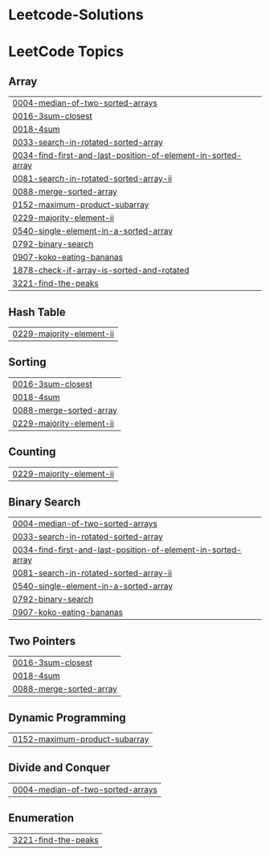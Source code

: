 # Leetcode-Solutions
<!---LeetCode Topics Start-->
# LeetCode Topics
## Array
|  |
| ------- |
| [0004-median-of-two-sorted-arrays](https://github.com/vikram-rakate/Leetcode-Solutions/tree/master/0004-median-of-two-sorted-arrays) |
| [0016-3sum-closest](https://github.com/vikram-rakate/Leetcode-Solutions/tree/master/0016-3sum-closest) |
| [0018-4sum](https://github.com/vikram-rakate/Leetcode-Solutions/tree/master/0018-4sum) |
| [0033-search-in-rotated-sorted-array](https://github.com/vikram-rakate/Leetcode-Solutions/tree/master/0033-search-in-rotated-sorted-array) |
| [0034-find-first-and-last-position-of-element-in-sorted-array](https://github.com/vikram-rakate/Leetcode-Solutions/tree/master/0034-find-first-and-last-position-of-element-in-sorted-array) |
| [0081-search-in-rotated-sorted-array-ii](https://github.com/vikram-rakate/Leetcode-Solutions/tree/master/0081-search-in-rotated-sorted-array-ii) |
| [0088-merge-sorted-array](https://github.com/vikram-rakate/Leetcode-Solutions/tree/master/0088-merge-sorted-array) |
| [0152-maximum-product-subarray](https://github.com/vikram-rakate/Leetcode-Solutions/tree/master/0152-maximum-product-subarray) |
| [0229-majority-element-ii](https://github.com/vikram-rakate/Leetcode-Solutions/tree/master/0229-majority-element-ii) |
| [0540-single-element-in-a-sorted-array](https://github.com/vikram-rakate/Leetcode-Solutions/tree/master/0540-single-element-in-a-sorted-array) |
| [0792-binary-search](https://github.com/vikram-rakate/Leetcode-Solutions/tree/master/0792-binary-search) |
| [0907-koko-eating-bananas](https://github.com/vikram-rakate/Leetcode-Solutions/tree/master/0907-koko-eating-bananas) |
| [1878-check-if-array-is-sorted-and-rotated](https://github.com/vikram-rakate/Leetcode-Solutions/tree/master/1878-check-if-array-is-sorted-and-rotated) |
| [3221-find-the-peaks](https://github.com/vikram-rakate/Leetcode-Solutions/tree/master/3221-find-the-peaks) |
## Hash Table
|  |
| ------- |
| [0229-majority-element-ii](https://github.com/vikram-rakate/Leetcode-Solutions/tree/master/0229-majority-element-ii) |
## Sorting
|  |
| ------- |
| [0016-3sum-closest](https://github.com/vikram-rakate/Leetcode-Solutions/tree/master/0016-3sum-closest) |
| [0018-4sum](https://github.com/vikram-rakate/Leetcode-Solutions/tree/master/0018-4sum) |
| [0088-merge-sorted-array](https://github.com/vikram-rakate/Leetcode-Solutions/tree/master/0088-merge-sorted-array) |
| [0229-majority-element-ii](https://github.com/vikram-rakate/Leetcode-Solutions/tree/master/0229-majority-element-ii) |
## Counting
|  |
| ------- |
| [0229-majority-element-ii](https://github.com/vikram-rakate/Leetcode-Solutions/tree/master/0229-majority-element-ii) |
## Binary Search
|  |
| ------- |
| [0004-median-of-two-sorted-arrays](https://github.com/vikram-rakate/Leetcode-Solutions/tree/master/0004-median-of-two-sorted-arrays) |
| [0033-search-in-rotated-sorted-array](https://github.com/vikram-rakate/Leetcode-Solutions/tree/master/0033-search-in-rotated-sorted-array) |
| [0034-find-first-and-last-position-of-element-in-sorted-array](https://github.com/vikram-rakate/Leetcode-Solutions/tree/master/0034-find-first-and-last-position-of-element-in-sorted-array) |
| [0081-search-in-rotated-sorted-array-ii](https://github.com/vikram-rakate/Leetcode-Solutions/tree/master/0081-search-in-rotated-sorted-array-ii) |
| [0540-single-element-in-a-sorted-array](https://github.com/vikram-rakate/Leetcode-Solutions/tree/master/0540-single-element-in-a-sorted-array) |
| [0792-binary-search](https://github.com/vikram-rakate/Leetcode-Solutions/tree/master/0792-binary-search) |
| [0907-koko-eating-bananas](https://github.com/vikram-rakate/Leetcode-Solutions/tree/master/0907-koko-eating-bananas) |
## Two Pointers
|  |
| ------- |
| [0016-3sum-closest](https://github.com/vikram-rakate/Leetcode-Solutions/tree/master/0016-3sum-closest) |
| [0018-4sum](https://github.com/vikram-rakate/Leetcode-Solutions/tree/master/0018-4sum) |
| [0088-merge-sorted-array](https://github.com/vikram-rakate/Leetcode-Solutions/tree/master/0088-merge-sorted-array) |
## Dynamic Programming
|  |
| ------- |
| [0152-maximum-product-subarray](https://github.com/vikram-rakate/Leetcode-Solutions/tree/master/0152-maximum-product-subarray) |
## Divide and Conquer
|  |
| ------- |
| [0004-median-of-two-sorted-arrays](https://github.com/vikram-rakate/Leetcode-Solutions/tree/master/0004-median-of-two-sorted-arrays) |
## Enumeration
|  |
| ------- |
| [3221-find-the-peaks](https://github.com/vikram-rakate/Leetcode-Solutions/tree/master/3221-find-the-peaks) |
<!---LeetCode Topics End-->